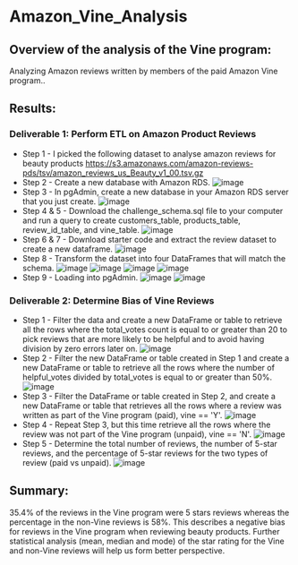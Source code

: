 # Amazon_Vine_Analysis

## Overview of the analysis of the Vine program:
Analyzing Amazon reviews written by members of the paid Amazon Vine program.. 

## Results:
### Deliverable 1: Perform ETL on Amazon Product Reviews
* Step 1 - I picked the following dataset to analyse amazon reviews for beauty products
https://s3.amazonaws.com/amazon-reviews-pds/tsv/amazon_reviews_us_Beauty_v1_00.tsv.gz
* Step 2 - Create a new database with Amazon RDS.
![image](https://user-images.githubusercontent.com/104685001/188505441-0dcd9af4-e9b2-4148-85bc-70ff159a448e.png)
* Step 3 - In pgAdmin, create a new database in your Amazon RDS server that you just create.
![image](https://user-images.githubusercontent.com/104685001/188505503-9699e40b-55aa-4675-ba95-53fb8946da91.png)
* Step 4 & 5 - Download the challenge_schema.sql file to your computer and run a query to create customers_table, products_table, review_id_table, and vine_table.
![image](https://user-images.githubusercontent.com/104685001/188505599-2cd49a11-91cf-4f51-8c1d-50bd9f8c3ad2.png)
* Step 6 & 7 - Download starter code and extract the review dataset to create a new dataframe.
![image](https://user-images.githubusercontent.com/104685001/188505752-80ec2c14-c126-4ad1-b49f-0548c8b8d96d.png)
* Step 8 - Transform the dataset into four DataFrames that will match the schema.
![image](https://user-images.githubusercontent.com/104685001/188505853-b45b5e22-153e-43aa-9279-1afece99f5ce.png)
![image](https://user-images.githubusercontent.com/104685001/188505862-83bd0430-a6fc-4c81-b21d-50e08740a510.png)
![image](https://user-images.githubusercontent.com/104685001/188505879-2a1e09c0-74ee-47b9-9c9a-df0668282710.png)
![image](https://user-images.githubusercontent.com/104685001/188505890-32799ffc-1602-4100-8e6d-727683cdc335.png)
* Step 9 - Loading into pgAdmin.
![image](https://user-images.githubusercontent.com/104685001/188505990-0d672bc7-5bc6-4f53-b564-062299c9495e.png)
![image](https://user-images.githubusercontent.com/104685001/188505998-d11c65b5-91cf-4dd1-9f61-76613c967a11.png)

### Deliverable 2: Determine Bias of Vine Reviews
* Step 1 - Filter the data and create a new DataFrame or table to retrieve all the rows where the total_votes count is equal to or greater than 20 to pick reviews that are more likely to be helpful and to avoid having division by zero errors later on.
![image](https://user-images.githubusercontent.com/104685001/188506100-83272906-1042-4de9-9414-30299544ba29.png)
* Step 2 - Filter the new DataFrame or table created in Step 1 and create a new DataFrame or table to retrieve all the rows where the number of helpful_votes divided by total_votes is equal to or greater than 50%.
![image](https://user-images.githubusercontent.com/104685001/188506161-f34a89bc-f06b-4da0-b5f9-b7bcce023285.png)
* Step 3 - Filter the DataFrame or table created in Step 2, and create a new DataFrame or table that retrieves all the rows where a review was written as part of the Vine program (paid), vine == 'Y'.
![image](https://user-images.githubusercontent.com/104685001/188506205-9f5d680e-e8b5-435d-88be-e18e154e1999.png)
* Step 4 - Repeat Step 3, but this time retrieve all the rows where the review was not part of the Vine program (unpaid), vine == 'N'.
![image](https://user-images.githubusercontent.com/104685001/188506244-67209956-feab-4e0a-a562-e1eabc3308bc.png)
* Step 5 - Determine the total number of reviews, the number of 5-star reviews, and the percentage of 5-star reviews for the two types of review (paid vs unpaid).
![image](https://user-images.githubusercontent.com/104685001/188506282-7ceb905e-5380-457d-8392-61b1fa1cb09b.png)


## Summary:
35.4% of the reviews in the Vine program were 5 stars reviews whereas the percentage in the non-Vine reviews is 58%. This describes a negative bias for reviews in the Vine program when reviewing beauty products.
Further statistical analysis (mean, median and mode) of the star rating for the Vine and non-Vine reviews will help us form better perspective.
